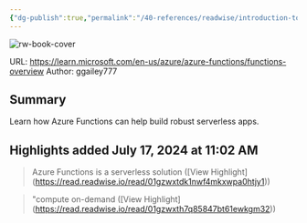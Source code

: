 ```yaml
---
{"dg-publish":true,"permalink":"/40-references/readwise/introduction-to-azure-functions/","tags":["rw/articles"]}
---
```


![rw-book-cover](https://learn.microsoft.com/en-us/media/logos/logo-ms-social.png)
  
URL: https://learn.microsoft.com/en-us/azure/azure-functions/functions-overview
Author: ggailey777

## Summary

Learn how Azure Functions can help build robust serverless apps.

## Highlights added July 17, 2024 at 11:02 AM
>Azure Functions is a serverless solution ([View Highlight] (https://read.readwise.io/read/01gzwxtdk1nwf4mkxwpa0htjy1))


>"compute on-demand ([View Highlight] (https://read.readwise.io/read/01gzwxth7q85847bt61ewkgm32))


